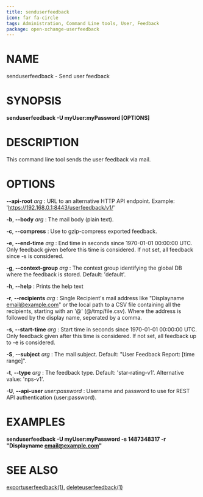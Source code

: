 ```yaml
---
title: senduserfeedback
icon: far fa-circle
tags: Administration, Command Line tools, User, Feedback
package: open-xchange-userfeedback
---
```


# NAME

senduserfeedback - Send user feedback

# SYNOPSIS

**senduserfeedback -U myUser:myPassword [OPTIONS]**

# DESCRIPTION

This command line tool sends the user feedback via mail.
 
# OPTIONS


**--api-root** *arg*
: URL to an alternative HTTP API endpoint. Example: 'https://192.168.0.1:8443/userfeedback/v1/'

 **-b**, **--body** *arg*
: The mail body (plain text).

**-c**, **--compress**
: Use to gzip-compress exported feedback.

**-e**, **--end-time** *arg*
: End time in seconds since 1970-01-01 00:00:00 UTC. Only feedback given before this time is considered. If not set, all feedback since -s is considered.

**-g**, **--context-group** *arg*
: The context group identifying the global DB where the feedback is stored. Default: 'default'.

**-h**, **--help**
: Prints the help text

**-r**, **--recipients** *arg*
: Single Recipient's mail address like "Displayname <email@example.com>" or the local path to a CSV file containing all the recipients, starting with an '@' (@/tmp/file.csv). Where the address is followed by the display name, seperated by a comma.

**-s**, **--start-time** *arg*
: Start time in seconds since 1970-01-01 00:00:00 UTC. Only feedback given after this time is considered. If not set, all feedback up to -e is considered.

**-S**, **--subject** *arg*
: The mail subject. Default: "User Feedback Report: [time range]".
 
**-t**, **--type** *arg*
: The feedback type. Default: 'star-rating-v1'. Alternative value: 'nps-v1'.

**-U**, **--api-user** *user:password*
: Username and password to use for REST API authentication (user:password).


# EXAMPLES

**senduserfeedback -U myUser:myPassword -s 1487348317 -r "Displayname <email@example.com>"**


# SEE ALSO

[exportuserfeedback(1)](exportuserfeedback.html), [deleteuserfeedback(1)](deleteuserfeedback.html)